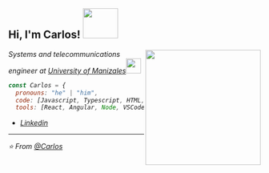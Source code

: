 <h2> Hi, I'm Carlos! <img src="https://media4.giphy.com/media/iDOOSqoC0k3VeT9rd5/giphy.gif" width="70" height="60"></h2>
<img align='right' src="https://media1.giphy.com/media/26n7b7PjSOZJwVCmY/giphy.gif?cid=ecf05e47uzosyjq51dmlfmqyo3301e8wjvvbuftfxgnkn6lk&rid=giphy.gif" width="230">
<p><em>Systems and telecommunications engineer at <a href="https://umanizales.edu.co/">University of Manizales</a><img src="https://media0.giphy.com/media/PjO8XiEWqH9g8lbD5L/giphy.gif?cid=ecf05e4705cde6d34c46eea7dfb1c23819987584abcbdbaa&rid=giphy.gif" width="30"></p>

```javascript
const Carlos = {
  pronouns: "he" | "him",
  code: [Javascript, Typescript, HTML, CSS],
  tools: [React, Angular, Node, VSCode],
```
- [Linkedin](https://www.linkedin.com/in/carlos-garcia-a57824176/)
---

⭐️ From [@Carlos](https://github.com/gtrujilloca)
